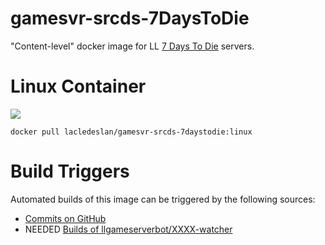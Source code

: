 # gamesvr-srcds-7DaysToDie
"Content-level" docker image for LL [7 Days To Die](http://store.steampowered.com/app/251570/) servers.

# Linux Container
[![](https://images.microbadger.com/badges/image/lacledeslan/gamesvr-srcds-7daystodie:linux.svg)](https://microbadger.com/images/lacledeslan/gamesvr-srcds-7daystodie:linux "Get your own image badge on microbadger.com")
```
docker pull lacledeslan/gamesvr-srcds-7daystodie:linux
```

# Build Triggers
Automated builds of this image can be triggered by the following sources:
* [Commits on GitHub](https://github.com/LacledesLAN/gamesvr-srcds-7daystodie)
* NEEDED [Builds of llgameserverbot/XXXX-watcher]()
